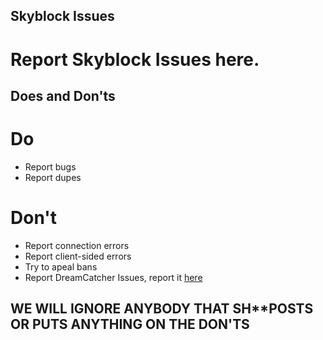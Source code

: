 ## Skyblock Issues
# Report Skyblock Issues here.
## Does and Don'ts
# Do
 * Report bugs
 * Report dupes
# Don't
 * Report connection errors
 * Report client-sided errors
 * Try to apeal bans
 * Report DreamCatcher Issues, report it [here](https://github.com/DreamDimensions/DC-Issues)
## WE WILL IGNORE ANYBODY THAT SH**POSTS OR PUTS ANYTHING ON THE DON'TS
